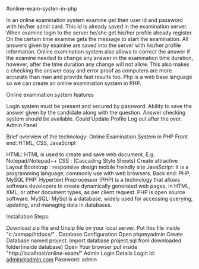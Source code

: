 #online-exam-systen-in-php

In an online examination system examine get their user id and password with his/her admit card. This id is already saved in the examination server. When examine login to the server he/she get his/her profile already register. On the certain time examine gets the message to start the examination. All answers given by examine are saved into the server with his/her profile information. Online examination system also allows to correct the answer if the examine needed to change any answer in the examination time duration, however, after the time duration any change will not allow. This also makes c checking the answer easy and error proof as computers are more accurate than man and provide fast results too. Php is a web base language so we can create an online examination system in PHP.


Online examination system features

Login system must be present and secured by password.
Ability to save the answer given by the candidate along with the question.
Answer checking system should be available.
Could Update Profile
Log out after the over.
Admin Panel


Brief overview of the technology: Online Examination System in PHP Front end: HTML, CSS, JavaScript

HTML: HTML is used to create and save web document. E.g. Notepad/Notepad++
CSS : (Cascading Style Sheets) Create attractive Layout
Bootstrap : responsive design mobile freindly site
JavaScript: it is a programming language, commonly use with web browsers. Back end: PHP, MySQL
PHP: Hypertext Preprocessor (PHP) is a technology that allows software developers to create dynamically generated web pages, in HTML, XML, or other document types, as per client request. PHP is open source software.
MySQL: MySql is a database, widely used for accessing querying, updating, and managing data in databases.


Installation Steps:

Download zip file and Unzip file on your local server.
Put this file inside "c:/xampp/htdocs/" .
Database Configuration Open phpmyadmin Create Database named project. Import database project.sql from downloaded folder(inside database)
Open Your browser put inside "http://localhost/online-exam/" Admin Login Details Login Id: admin@admin.com Password: admin

